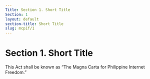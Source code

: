 ```yaml
---
Title: Section 1. Short Title
Section: 1
layout: default
section-title: Short Title
slug: mcpif/1
---
```


# Section 1. Short Title

This Act shall be known as “The Magna Carta for Philippine Internet Freedom.”
